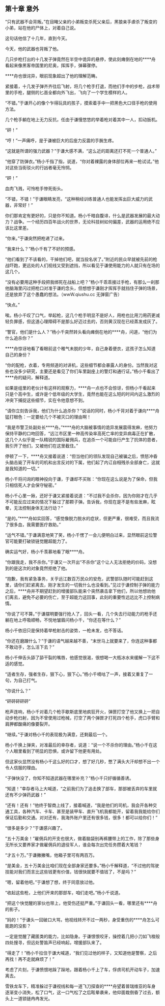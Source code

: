 ## 第十章 意外
“只有武器不会背叛。”在目睹父亲的小弟叛变杀死父亲后，黑狼亲手虐杀了叛变的小弟，站在他的尸体上，对着自己说。

这句话他信了十几年，直到今天。

今天，他的武器也背叛了他。

几只步枪打出的十几发子弹竟然在半空中诡异的悬停，使此刻瘫倒在地的****舟看起来像黑客帝国里的尼奥，挥挥手，弹幕骤停。

****舟也很诧异，眼前现象超出了他的理解范畴。

紧接着，十几发子弹齐齐往后飞射，将几个枪手打退，而他们手中的步枪，战术带里的手枪，腿侧的匕首全都向外飞出，飞向了一个学生模样的人。

“不错。”于谦开心的像个乍得玩具的孩子，摸索着手中一把黑色大口径手枪的使用方法。

几个枪手躺在地上无力反抗，任由于谦慢悠悠的举着枪对着其中一人，扣动扳机。

“砰！”

“哼！”一声痛呼，是于谦被巨大的后座力反震的手腕生疼。

“这就是所谓的强力武器？”于谦大感不满，“这么近的距离还打不死一个普通人。”

“他穿了防弹衣。”杨小千指了指，说道，“你对着裸露的身体部位再来一枪试试。”他对这些当街驳火的行凶者毫无怜悯。

“砰！”

血肉飞溅，可怜枪手惨死街头。

“不错，不错！”于谦眼睛发亮，“这种稍经训练普通人也能发挥出巨大威力的武器，非常好！”

你们那肯定有更好的，只是你不知道。杨小千暗自腹诽，什么是武器发展的最大动力？战争。一个经历四百年战火的世界，无论科技树如何偏差，武器的运用绝不应该比这里差。

“你来。”于谦突然把枪递了过来。

“我来什么？”杨小千有了不好的预感。

“他们看到了不该看的，干掉他们吧，就当投名状了。”附近的民众早就被先前的枪战吓跑，更远处的人们视线又受到遮挡，所以看见于谦使用能力的人就只有在场的这几个。

“没有必要用这种手段把我绑死在战船上吧？”杨小千乖乖接过手枪，有那么一刹那他脑海里闪过把枪口对准于谦的念头，但想想于谦刚才挥挥手就挡住子弹的场景，还是放弃了这个愚蠢的想法。（wwW.qiushu.cc 无弹窗广告）

“快点。”

唉。杨小千叹了口气，举起枪，这几个枪手明显不是好人，用枪也比用刀用药更减轻负罪感，但这道心理障碍不是那么好迈过去的，否则黄汉现在已经蒸发成灰了。

“警官，他们是什么人？”杨小千突然转头看向瘫倒在地的****舟，问道，“他们为什么追杀你？”

****舟惊讶地看了看眼前这个稚气未脱的少年，自己身着便衣，这孩子怎么知道自己的身份？

“你的配枪，衣着，专用频道的对讲机，这些细节都会暴露人的身份。当然我对这些也没多少研究，主要还是看见了你们车里副座上的警灯和通行证。”杨小千看出了****舟的疑问，解释道。

如果是组里的老伙计有这样的观察力，****舟一点也不会惊讶，但杨小千看起来只是个高中生，或许是个低年级的大学生，竟然也能在这么短的时间内这么激烈的冲突下捕捉这些细节，实在令他意想不到。

“请你立刻告诉我，他们为什么追杀你？”说话的同时，杨小千背对着于谦向****舟猛打眼色：一定要给几个不被灭口的理由啊！

“我是市警卫处副处长****舟。”****舟的大脑被事情的诡异发展震得发麻，他努力保持平静的口吻回答，“远江市区里一种高传染率高死亡率的变异病毒正在扩散，这几个人似乎是一队精锐的国际雇佣兵，在追杀一个可能自行产生了抗体的患者，我引开了他们，又被他们在这里截住。”

停顿了一下，****舟又接着说道：“但当他们的领队发现自己被骗之后，愤怒冲昏头脑击毙了开车的司机和出言反对的下属，他们起了内讧自相残杀全部身亡，这就是我知道的一切。”

杨小千将问询的眼神投向于谦，于谦却不买账：“你现在这么说是为了保命，但我只相信死人才会保守秘密。”

杨小千心里一揪，还好于谦又紧接着说道：“不过我不会杀你，因为你刚才在几乎不可能反应过来的情况下躲过了那颗子弹。告诉我，你现在是不是有些发麻，眩晕，无法控制身体无法行动？”

“是的。”****舟如实回答，“感觉像脱力脱水的症状，但更严重，很难受，而且我流了很多血，我需要医疗救助。”

“运气不错。”于谦满意地笑了笑，杨小千愣了一会儿便明白过来，显然眼前这位警官可能要打破锁链觉醒超能力了。

确实运气好，杨小千羡慕地看了眼****舟。

“你跟我走，我不杀你。”于谦又一次开出“不杀你”这个让人无法拒绝的价码，没想到的是这次的对象竟然拒绝了他。

“抱歉，我有紧急事务，关乎远江数百万民众的安危，武警部队随时可能赶到这里，请你们赶紧离去，刚才发生的一切我什么也没看到。”见过于谦控制子弹的能力之后，****舟并不期望赶到的增援部队能来个突然袭击拿下他们，所以他想劝他们离去，避免不必要的伤亡，至于超能力这回事，此刻的重要性远远比不上控制病情。

“你说了可不算。”于谦摆明要强行抢人了，回头一看，几个失去行动能力的枪手还躺在地上呼吸顺畅，不悦地皱眉问杨小千，“你还在等什么？”

杨小千依旧只是保持着举枪射击的姿势，一枪未发，也不答话。

“你还在磨蹭什么？”于谦的语气越来越不善，“末世马上就要来了，你连这种事都不敢动手，怎么活下去？”

杨小千伸舌头舔了舔干裂的嘴唇，他感觉很渴，很想喝一大瓶冰水来缓解一下这不适的感觉。

“适者生存，强者生存，狠下心，狠下心。”杨小千嘀咕了一声，接着又重复了一句，为自己打气。

“你说什么？”

“砰砰砰砰砰”

枪声连响，杨小千对着几个枪手歇斯底里地疯狂开火，弹匣打空了他又换上一把自动步枪扫射，因为不曾使用过枪械，打空了两个弹匣才打死四个枪手，虎口手臂和肩胛都酸痛的像要裂开。

“继续。”于谦对杨小千的表现极为满意，还剩最后一个。

杨小千换上弹夹，对准最后的幸存者，说道：“说一个不杀你的理由。”杨小千在这个人眼里看到了明显的恐惧，或许留下他更有用处。

但这家伙显然没有杨小千这么好的口才，想了好几秒，憋了满头大汗却想不出一个令人信服的理由。

“子弹快没了，你知不知道武器在哪里补充？”杨小千只好循循善诱。

“知道！”幸存者马上大喊道，“之前我们为了追击换了部车，那部被丢弃的车里就还有不少弹药武器！”

“还有！还有！”他终于智商上线了，接着喊道，“我是他们的司机，我会开各种交通工具，各种汽车、卡车、甚至是装甲车、直升飞机我都能开，留着我我能给你们保证后勤和交通。对对还有，我海外账户里还有很多钱，很多！都可以给你们！”

“很多是多少？”于谦感兴趣了。

“五十万美金！”雇佣兵的开支也很大，做着脑袋别再裤腰带上的工作，除了那些身无所长又要养家才做雇佣兵的退役军人，谁会每次出完任务攒着大笔钱？

“才五十万。”于谦撇撇嘴，他箱子里可有两百万。

“是美金，五十万美金比咱们现在全部身家还要多。”杨小千解释道，“不过他的驾驶技能对我们而言比这些钱更有价值，钱很快就要不值钱了，不是吗？”

“嗯，留着他吧。”于谦想了想，终于同意放过他。

“收起这些枪，上他们开来的那部车，咱们走吧。”杨小千说道。

“把这个快觉醒的家伙也带上，他受伤还挺严重。”于谦回头一看，哪里还有****舟的影子。

“妈的！”于谦头一回破口大骂，他视线转开不过一两秒，身受重伤的****舟怎么可能跑的没影？

一定是觉醒了藏匿类的能力，比如隐身。于谦恨恨咬牙，操控着几把小刀如飞梭般四处搜寻，但远处警笛声已经响起，增援部队来了。

“得走了！”杨小千拉住于谦大喊道，“我们见过他的样子，又知道他是警察，之后再找！再不走就麻烦了！”

考虑了片刻，于谦愤恨地跺了跺地，跟着杨小千上了车，俘虏司机开动车子，加速离去。

雪铁龙车下，精准躲过于谦视线和每一道飞刀探查的****舟望着普瑞维亚的车身逐渐变小消失，松了口气，这一口气松了之后眩晕袭来，他仰面栽倒昏了过去，额头上一道锁链冉冉发光。

